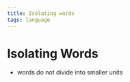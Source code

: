 ```yaml
---
title: Isolating words
tags: language
---
```


# Isolating Words
- words do not divide into smaller units












